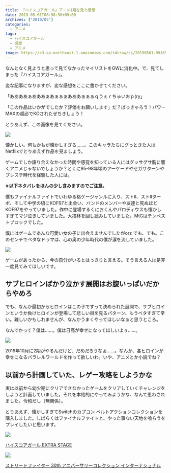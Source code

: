 ```yaml
---
title: 『ハイスコアガール』アニメ1期を見た感想
date: 2019-05-01T08:58:58+09:00
archives: ["2019/05"]
categories:
  - アニメ
tags:
  - ハイスコアガール
  - 感想
  - アニメ
image: https://s3-ap-northeast-1.amazonaws.com/t4traw/ss/20190501-091653.png
---
```

なんとなく見ようと思って見てなかったマイリストをGWに消化中。で、見てしまった『ハイスコアガール』。

変な記事になりますが、変な感想をここに書かせてください。

「ああああぁあああぁあぁぁぁあああぁぁぁｑうぇｒちゅいおｐ(ry」

<!--more-->

「この作品はいかがでしたか？評価をお願いします」だ？ばっきゃろう！パワーMAXの超必でKOされたぜちきしょう！

とりあえず、この画像を見てください。

![](https://s3-ap-northeast-1.amazonaws.com/t4traw/ss/20190501-100418.png)

懐かしい。何もかもが懐かしすぎる……。このキャラたちにグっときた人はNetflixでとりあえず作品を見ましょう。

ゲームでしか語り合えなかった時間や感覚を知っている人にはグッサグサ胸に響くアニメじゃないでしょうか？とくに95-98年頃のアーケードやセガサターンやプレステ時代を経験した人には。

**※以下ネタバレをほんの少し含みますのでご注意。**

僕もファイナルファイトでいわゆる格ゲージャンルに入り、ストII、ストIIターボ、そして中学の頃にKOF97と出会い、バンドのメンバーや友達と死ぬほどKOF97をやっていました。作中に登場するくにおくんやパロディウスも懐かしすぎてマジ泣きしていました。大技林を回し読みしていました。MtGはテンペストブロックでした。

僕にはゲームであんな可愛い女の子に出会えませんでしたがorz でも、でも。このセンチでベタなドラマは、心の奥の少年時代の僕が涙を流していました。

![](https://s3-ap-northeast-1.amazonaws.com/t4traw/ss/20190501-091412.png)

ゲームがあったから、今の自分がいるとはっきりと言える。そう言える人は是非一度見てみてほしいです。

## サブヒロインばかり泣かす展開はお腹いっぱいだからやめろ

でも、なんか最初からヒロインはこの子ですって決められた展開で、サブヒロインというか負けヒロインが登場して悲しい目を見るパターン、もうベタすぎて辛い。難しいかもしれませんが、なんかうまくやってほしいなぁと思うところ。

なんでかって？僕は……。僕は日高が幸せになってほしいよぅ……。

![](https://s3-ap-northeast-1.amazonaws.com/t4traw/ss/20190501-095517.png)

2019年10月に2期がやるんだけど、だめだろうなぁ……。なんか、各ヒロインが幸せになるパラレルワールドを作って欲しいわ。いや、アニメとか小説でね？

## 以前から計画していた、レゲー攻略をしようかな

実は以前から幼少期にクリアできなかったゲームをクリアしていくチャレンジをしようと計画していました。それを本格的にやってみようかな、なんて思わされました。令和だし（無関係）。

とりあえず、懐かしすぎてSwitchのカプコン ベルトアクションコレクションを購入しました。しばらくはファイナルファイトと、やった事ない天地を喰らうをプレイしたいと思います。

<div class="amazfy">
<a href="https://www.amazon.co.jp/dp/B07LCZ8V36?tag=t4traw-22">
<img src="https://ws-fe.amazon-adsystem.com/widgets/q?_encoding=UTF8&ASIN=B07LCZ8V36&Format=_SL250_&ID=AsinImage&MarketPlace=JP&ServiceVersion=20070822&WS=1&tag=t4traw-22&language=ja_JP">
<p>ハイスコアガール EXTRA STAGE</p>
</a>

</div><div class="amazfy">
<a href="https://www.amazon.co.jp/dp/B07FK8CZX3?tag=t4traw-22">
<img src="https://ws-fe.amazon-adsystem.com/widgets/q?_encoding=UTF8&ASIN=B07FK8CZX3&Format=_SL250_&ID=AsinImage&MarketPlace=JP&ServiceVersion=20070822&WS=1&tag=t4traw-22&language=ja_JP">
<p>ストリートファイター 30th アニバーサリーコレクション インターナショナル</p>
</a>
</div>